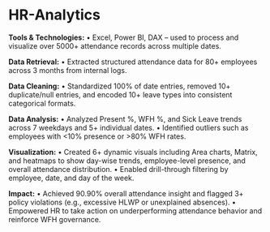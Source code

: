 # HR-Analytics

**Tools & Technologies:**
• Excel, Power BI, DAX – used to process and visualize over 5000+ attendance records across multiple dates.

**Data Retrieval:**
• Extracted structured attendance data for 80+ employees across 3 months from internal logs.

**Data Cleaning:**
• Standardized 100% of date entries, removed 10+ duplicate/null entries, and encoded 10+ leave types into consistent categorical formats.

**Data Analysis:**
• Analyzed Present %, WFH %, and Sick Leave trends across 7 weekdays and 5+ individual dates.
• Identified outliers such as employees with <10% presence or >80% WFH rates.

**Visualization:**
• Created 6+ dynamic visuals including Area charts, Matrix, and heatmaps to show day-wise trends, employee-level presence, and overall attendance distribution.
• Enabled drill-through filtering by employee, date, and day of the week.

**Impact:**
• Achieved 90.90% overall attendance insight and flagged 3+ policy violations (e.g., excessive HLWP or unexplained absences).
• Empowered HR to take action on underperforming attendance behavior and reinforce WFH governance.
